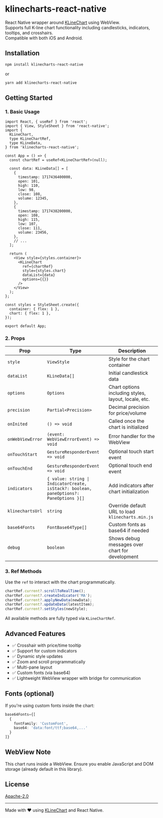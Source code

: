 # klinecharts-react-native

React Native wrapper around [KLineChart](https://github.com/klinecharts/KLineChart) using WebView.  
Supports full K-line chart functionality including candlesticks, indicators, tooltips, and crosshairs.  
Compatible with both iOS and Android.

## Installation

```bash
npm install klinecharts-react-native
```

or

```bash
yarn add klinecharts-react-native
```

## Getting Started

### 1. Basic Usage

```tsx
import React, { useRef } from 'react';
import { View, StyleSheet } from 'react-native';
import {
  KLineChart,
  type KLineChartRef,
  type KLineData,
} from 'klinecharts-react-native';

const App = () => {
  const chartRef = useRef<KLineChartRef>(null);

  const data: KLineData[] = [
    {
      timestamp: 1717436400000,
      open: 101,
      high: 110,
      low: 98,
      close: 108,
      volume: 12345,
    },
    {
      timestamp: 1717438200000,
      open: 108,
      high: 115,
      low: 107,
      close: 111,
      volume: 23456,
    },
    // ...
  ];

  return (
    <View style={styles.container}>
      <KLineChart
        ref={chartRef}
        style={styles.chart}
        dataList={data}
        options={{}}
      />
    </View>
  );
};

const styles = StyleSheet.create({
  container: { flex: 1 },
  chart: { flex: 1 },
});

export default App;
```

### 2. Props

| Prop             | Type                                                                                   | Description                                          |
| ---------------- | -------------------------------------------------------------------------------------- | ---------------------------------------------------- |
| `style`          | `ViewStyle`                                                                            | Style for the chart container                        |
| `dataList`       | `KLineData[]`                                                                          | Initial candlestick data                             |
| `options`        | `Options`                                                                              | Chart options including styles, layout, locale, etc. |
| `precision`      | `Partial<Precision>`                                                                   | Decimal precision for price/volume                   |
| `onInited`       | `() => void`                                                                           | Called once the chart is initialized                 |
| `onWebViewError` | `(event: WebViewErrorEvent) => void`                                                   | Error handler for the WebView                        |
| `onTouchStart`   | `GestureResponderEvent => void`                                                        | Optional touch start event                           |
| `onTouchEnd`     | `GestureResponderEvent => void`                                                        | Optional touch end event                             |
| `indicators`     | `{ value: string \| IndicatorCreate, isStack?: boolean, paneOptions?: PaneOptions }[]` | Add indicators after chart initialization            |
| `klinechartsUrl` | `string`                                                                               | Override default URL to load `klinecharts.min.js`    |
| `base64Fonts`    | `FontBase64Type[]`                                                                     | Custom fonts as base64 if needed                     |
| `debug`          | `boolean`                                                                              | Shows debug messages over chart for development      |

### 3. Ref Methods

Use the `ref` to interact with the chart programmatically.

```ts
chartRef.current?.scrollToRealTime();
chartRef.current?.createIndicator('MA');
chartRef.current?.applyNewData(newData);
chartRef.current?.updateData(latestItem);
chartRef.current?.setStyles(newStyle);
```

All available methods are fully typed via `KLineChartRef`.

## Advanced Features

- ✅ Crosshair with price/time tooltip
- ✅ Support for custom indicators
- ✅ Dynamic style updates
- ✅ Zoom and scroll programmatically
- ✅ Multi-pane layout
- ✅ Custom fonts (via base64)
- ✅ Lightweight WebView wrapper with bridge for communication

## Fonts (optional)

If you're using custom fonts inside the chart:

```ts
base64Fonts={[
  {
    fontFamily: 'CustomFont',
    base64: 'data:font/ttf;base64,...'
  }
]}
```

## WebView Note

This chart runs inside a WebView. Ensure you enable JavaScript and DOM storage (already default in this library).

## License

[Apache-2.0](./LICENSE)

---

Made with ❤️ using [KLineChart](https://github.com/klinecharts/KLineChart) and React Native.
